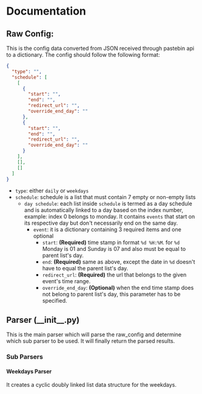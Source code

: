 # Documentation

## Raw Config:

This is the config data converted from JSON received through pastebin api to a dictionary. The config should follow the
following format:

```json
{
  "type": "",
  "schedule": [
    [
      {
        "start": "",
        "end": "",
        "redirect_url": "",
        "override_end_day": ""
      },
      {
        "start": "",
        "end": "",
        "redirect_url": "",
        "override_end_day": ""
      }
    ],
    [],
    []
  ]
}
```

- `type`: either `daily` or `weekdays`
- `schedule`: schedule is a list that must contain 7 empty or non-empty lists
    - `day schedule`: each list inside `schedule` is termed as a day schedule and is automatically linked to a day based
      on the index number, example: index 0 belongs to monday. It contains `events` that start on its respective day but
      don't necessarily end on the same day.
        - `event`: it is a dictionary containing 3 required items and one optional
            - `start`: __(Required)__ time stamp in format `%d %H:%M`. for `%d` Monday is 01 and Sunday is 07 and also
              must be equal to parent list's day.
            - `end`: __(Required)__ same as above, except the date in `%d` doesn't have to equal the parent list's day.
            - `redirect_url`: __(Required)__ the url that belongs to the given event's time range.
            - `override_end_day`: __(Optional)__ when the end time stamp does not belong to parent list's day, this
              parameter has to be specified.

## Parser (\_\_init__.py)

This is the main parser which will parse the raw_config and determine which sub parser to be used. It will finally
return the parsed results.

### Sub Parsers

#### Weekdays Parser

It creates a cyclic doubly linked list data structure for the weekdays.